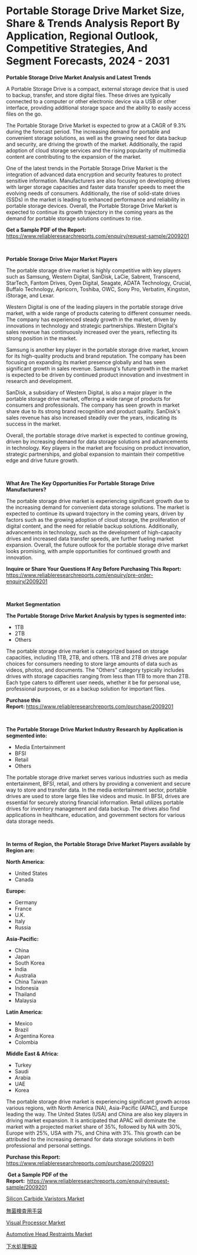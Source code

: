 <p><h1>Portable Storage Drive Market Size, Share & Trends Analysis Report By Application, Regional Outlook, Competitive Strategies, And Segment Forecasts, 2024 - 2031</h1></p><p><strong>Portable Storage Drive Market Analysis and Latest Trends</strong></p>
<p><p>A Portable Storage Drive is a compact, external storage device that is used to backup, transfer, and store digital files. These drives are typically connected to a computer or other electronic device via a USB or other interface, providing additional storage space and the ability to easily access files on the go.</p><p>The Portable Storage Drive Market is expected to grow at a CAGR of 9.3% during the forecast period. The increasing demand for portable and convenient storage solutions, as well as the growing need for data backup and security, are driving the growth of the market. Additionally, the rapid adoption of cloud storage services and the rising popularity of multimedia content are contributing to the expansion of the market.</p><p>One of the latest trends in the Portable Storage Drive Market is the integration of advanced data encryption and security features to protect sensitive information. Manufacturers are also focusing on developing drives with larger storage capacities and faster data transfer speeds to meet the evolving needs of consumers. Additionally, the rise of solid-state drives (SSDs) in the market is leading to enhanced performance and reliability in portable storage devices. Overall, the Portable Storage Drive Market is expected to continue its growth trajectory in the coming years as the demand for portable storage solutions continues to rise.</p></p>
<p><strong>Get a Sample PDF of the Report:&nbsp;</strong> <a href="https://www.reliableresearchreports.com/enquiry/request-sample/2009201">https://www.reliableresearchreports.com/enquiry/request-sample/2009201</a></p>
<p>&nbsp;</p>
<p><strong>Portable Storage Drive Major Market Players</strong></p>
<p><p>The portable storage drive market is highly competitive with key players such as Samsung, Western Digital, SanDisk, LaCie, Sabrent, Transcend, StarTech, Fantom Drives, Oyen Digital, Seagate, ADATA Technology, Crucial, Buffalo Technology, Apricorn, Toshiba, OWC, Sony Pro, Verbatim, Kingston, iStorage, and Lexar. </p><p>Western Digital is one of the leading players in the portable storage drive market, with a wide range of products catering to different consumer needs. The company has experienced steady growth in the market, driven by innovations in technology and strategic partnerships. Western Digital's sales revenue has continuously increased over the years, reflecting its strong position in the market.</p><p>Samsung is another key player in the portable storage drive market, known for its high-quality products and brand reputation. The company has been focusing on expanding its market presence globally and has seen significant growth in sales revenue. Samsung's future growth in the market is expected to be driven by continued product innovation and investment in research and development.</p><p>SanDisk, a subsidiary of Western Digital, is also a major player in the portable storage drive market, offering a wide range of products for consumers and professionals. The company has seen growth in market share due to its strong brand recognition and product quality. SanDisk's sales revenue has also increased steadily over the years, indicating its success in the market.</p><p>Overall, the portable storage drive market is expected to continue growing, driven by increasing demand for data storage solutions and advancements in technology. Key players in the market are focusing on product innovation, strategic partnerships, and global expansion to maintain their competitive edge and drive future growth.</p></p>
<p>&nbsp;</p>
<p><strong>What Are The Key Opportunities For Portable Storage Drive Manufacturers?</strong></p>
<p><p>The portable storage drive market is experiencing significant growth due to the increasing demand for convenient data storage solutions. The market is expected to continue its upward trajectory in the coming years, driven by factors such as the growing adoption of cloud storage, the proliferation of digital content, and the need for reliable backup solutions. Additionally, advancements in technology, such as the development of high-capacity drives and increased data transfer speeds, are further fueling market expansion. Overall, the future outlook for the portable storage drive market looks promising, with ample opportunities for continued growth and innovation.</p></p>
<p><strong>Inquire or Share Your Questions If Any Before Purchasing This Report:</strong> <a href="https://www.reliableresearchreports.com/enquiry/pre-order-enquiry/2009201">https://www.reliableresearchreports.com/enquiry/pre-order-enquiry/2009201</a></p>
<p>&nbsp;</p>
<p><strong>Market Segmentation</strong></p>
<p><strong>The Portable Storage Drive Market Analysis by types is segmented into:</strong></p>
<p><ul><li>1TB</li><li>2TB</li><li>Others</li></ul></p>
<p><p>The portable storage drive market is categorized based on storage capacities, including 1TB, 2TB, and others. 1TB and 2TB drives are popular choices for consumers needing to store large amounts of data such as videos, photos, and documents. The "Others" category typically includes drives with storage capacities ranging from less than 1TB to more than 2TB. Each type caters to different user needs, whether it be for personal use, professional purposes, or as a backup solution for important files.</p></p>
<p><strong>Purchase this Report:&nbsp;</strong><a href="https://www.reliableresearchreports.com/purchase/2009201">https://www.reliableresearchreports.com/purchase/2009201</a></p>
<p>&nbsp;</p>
<p><strong>The Portable Storage Drive Market Industry Research by Application is segmented into:</strong></p>
<p><ul><li>Media Entertainment</li><li>BFSI</li><li>Retail</li><li>Others</li></ul></p>
<p><p>The portable storage drive market serves various industries such as media entertainment, BFSI, retail, and others by providing a convenient and secure way to store and transfer data. In the media entertainment sector, portable drives are used to store large files like videos and music. In BFSI, drives are essential for securely storing financial information. Retail utilizes portable drives for inventory management and data backup. The drives also find applications in healthcare, education, and government sectors for various data storage needs.</p></p>
<p>&nbsp;</p>
<p><strong>In terms of Region, the Portable Storage Drive Market Players available by Region are:</strong></p>
<p>
    <p> <strong> North America: </strong>
        <ul>
            <li>United States</li>
            <li>Canada</li>
        </ul>
        </p> 
    <p> <strong> Europe: </strong>
        <ul>
            <li>Germany</li>
            <li>France</li>
            <li>U.K.</li>
            <li>Italy</li>
            <li>Russia</li>
        </ul>
        </p> 
    <p> <strong> Asia-Pacific: </strong>
        <ul>
            <li>China</li>
            <li>Japan</li>
            <li>South Korea</li>
            <li>India</li>
            <li>Australia</li>
            <li>China Taiwan</li>
            <li>Indonesia</li>
            <li>Thailand</li>
            <li>Malaysia</li>
        </ul>
        </p> 
    <p> <strong> Latin America: </strong>
        <ul>
            <li>Mexico</li>
            <li>Brazil</li>
            <li>Argentina Korea</li>
            <li>Colombia</li>
        </ul>
        </p> 
    <p> <strong> Middle East & Africa: </strong>
        <ul>
            <li>Turkey</li>
            <li>Saudi</li>
            <li>Arabia</li>
            <li>UAE</li>
            <li>Korea</li>
        </ul>
    </p>
    </p>
<p><p>The portable storage drive market is experiencing significant growth across various regions, with North America (NA), Asia-Pacific (APAC), and Europe leading the way. The United States (USA) and China are also key players in driving market expansion. It is anticipated that APAC will dominate the market with a projected market share of 35%, followed by NA with 30%, Europe with 25%, USA with 7%, and China with 3%. This growth can be attributed to the increasing demand for data storage solutions in both professional and personal settings.</p></p>
<p><strong>Purchase this Report: </strong><a href="https://www.reliableresearchreports.com/purchase/2009201">https://www.reliableresearchreports.com/purchase/2009201</a></p>
<p>&nbsp;<strong>Get a Sample PDF of the Report:&nbsp;&nbsp;</strong><a href="https://www.reliableresearchreports.com/enquiry/request-sample/2009201">https://www.reliableresearchreports.com/enquiry/request-sample/2009201</a></p>
<p><strong></strong></p>
<p><p><a href="https://github.com/dimitrishawkinswaynenp91rgz/Market-Research-Report-List-2/blob/main/silicon-carbide-varistors-market.md">Silicon Carbide Varistors Market</a></p><p><a href="https://medium.com/@laceyzemlak1/%E6%BB%85%E8%8F%8C%E6%A4%9C%E6%9F%BB%E6%89%8B%E8%A2%8B%E5%B8%82%E5%A0%B4-2031%E5%B9%B4%E3%81%BE%E3%81%A7%E3%81%AE%E5%8B%95%E5%90%91-%E4%BA%88%E6%B8%AC-%E7%AB%B6%E4%BA%89%E5%88%86%E6%9E%90-b65f597358f9">無菌検査用手袋</a></p><p><a href="https://github.com/changoleonlaverguenzanoexiste/Market-Research-Report-List-2/blob/main/visual-processor-market.md">Visual Processor Market</a></p><p><a href="https://issuu.com/reportprime-2/docs/automotive-head-restraints-market-size-2030.pptx">Automotive Head Restraints Market</a></p><p><a href="https://github.com/luffiazaza/Market-Research-Report-List-1/blob/main/274700310974.md">下水処理施設</a></p></p>
